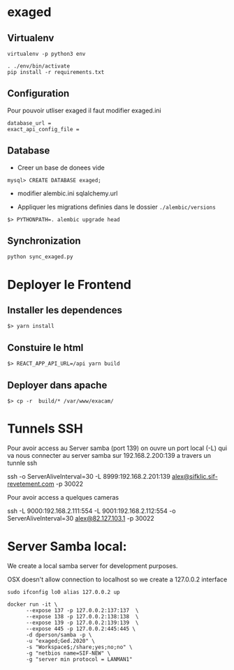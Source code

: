 # exaged

## Virtualenv

```
virtualenv -p python3 env

. ./env/bin/activate
pip install -r requirements.txt
```

## Configuration
Pour pouvoir utliser exaged il faut modifier exaged.ini

```
database_url = 
exact_api_config_file = 
```

## Database
- Creer un base de donees vide
```
mysql> CREATE DATABASE exaged;
```
- modifier alembic.ini sqlalchemy.url

- Appliquer les migrations definies dans le dossier `./alembic/versions`
```
$> PYTHONPATH=. alembic upgrade head
```

## Synchronization

```
python sync_exaged.py

```

# Deployer le Frontend

## Installer les dependences
```
$> yarn install
```
## Constuire le html
```
$> REACT_APP_API_URL=/api yarn build
```
## Deployer dans apache
```
$> cp -r  build/* /var/www/exacam/
```

# Tunnels SSH

Pour avoir access au Server samba (port 139) on ouvre un port local (-L) qui va nous connecter
au server samba sur 192.168.2.200:139 a travers un tunnle ssh


ssh -o ServerAliveInterval=30 -L 8999:192.168.2.201:139 alex@sifklic.sif-revetement.com -p 30022


Pour avoir access a quelques cameras

 ssh -L 9000:192.168.2.111:554 -L 9001:192.168.2.112:554 -o ServerAliveInterval=30 alex@82.127.103.1 -p 30022

# Server Samba local:

We create a local samba server for development purposes.

OSX doesn't allow connection to localhost so we create a 127.0.0.2 interface 

```
sudo ifconfig lo0 alias 127.0.0.2 up
```

```
docker run -it \
      --expose 137 -p 127.0.0.2:137:137  \
      --expose 138 -p 127.0.0.2:138:138  \
      --expose 139 -p 127.0.0.2:139:139  \
      --expose 445 -p 127.0.0.2:445:445 \
      -d dperson/samba -p \
      -u "exaged;Ged.2020" \
      -s "Workspace$;/share;yes;no;no" \
      -g "netbios name=SIF-NEW" \
      -g "server min protocol = LANMAN1"
```
